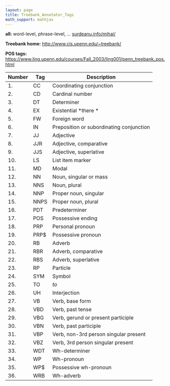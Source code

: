 ```yaml
---
layout: page
title: Treebank_Annotator_Tags
math_support: mathjax
---
```



**all:** word-level, phrase-level, ...
[surdeanu.info/mihai/](http://www.surdeanu.info/mihai/teaching/ista555-fall13/readings/PennTreebankConstituents.html)

**Treebank home:** http://www.cis.upenn.edu/~treebank/

**POS tags:**
https://www.ling.upenn.edu/courses/Fall_2003/ling001/penn_treebank_pos.html

| Number | Tag  | Description                              |
| ------ | ---- | ---------------------------------------- |
| 1.     | CC   | Coordinating conjunction                 |
| 2.     | CD   | Cardinal number                          |
| 3.     | DT   | Determiner                               |
| 4.     | EX   | Existential *there *                     |
| 5.     | FW   | Foreign word                             |
| 6.     | IN   | Preposition or subordinating conjunction |
| 7.     | JJ   | Adjective                                |
| 8.     | JJR  | Adjective, comparative                   |
| 9.     | JJS  | Adjective, superlative                   |
| 10.    | LS   | List item marker                         |
| 11.    | MD   | Modal                                    |
| 12.    | NN   | Noun, singular or mass                   |
| 13.    | NNS  | Noun, plural                             |
| 14.    | NNP  | Proper noun, singular                    |
| 15.    | NNPS | Proper noun, plural                      |
| 16.    | PDT  | Predeterminer                            |
| 17.    | POS  | Possessive ending                        |
| 18.    | PRP  | Personal pronoun                         |
| 19.    | PRP$ | Possessive pronoun                       |
| 20.    | RB   | Adverb                                   |
| 21.    | RBR  | Adverb, comparative                      |
| 22.    | RBS  | Adverb, superlative                      |
| 23.    | RP   | Particle                                 |
| 24.    | SYM  | Symbol                                   |
| 25.    | TO   | *to*                                     |
| 26.    | UH   | Interjection                             |
| 27.    | VB   | Verb, base form                          |
| 28.    | VBD  | Verb, past tense                         |
| 29.    | VBG  | Verb, gerund or present participle       |
| 30.    | VBN  | Verb, past participle                    |
| 31.    | VBP  | Verb, non-3rd person singular present    |
| 32.    | VBZ  | Verb, 3rd person singular present        |
| 33.    | WDT  | Wh-determiner                            |
| 34.    | WP   | Wh-pronoun                               |
| 35.    | WP$  | Possessive wh-pronoun                    |
| 36.    | WRB  | Wh-adverb                                |





